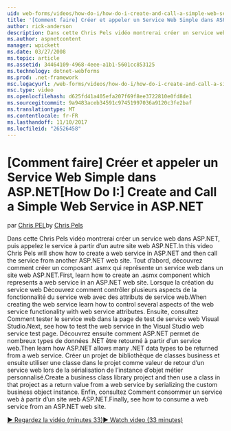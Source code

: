 ```yaml
---
uid: web-forms/videos/how-do-i/how-do-i-create-and-call-a-simple-web-service-in-aspnet
title: '[Comment faire] Créer et appeler un Service Web Simple dans ASP.NET | Documents Microsoft'
author: rick-anderson
description: Dans cette Chris Pels vidéo montrerai créer un service web dans ASP.NET, puis appelez le service à partir d’un autre site web ASP.NET. Tout d’abord, apprendre à créer...
ms.author: aspnetcontent
manager: wpickett
ms.date: 03/27/2008
ms.topic: article
ms.assetid: 34464109-4968-4eee-a1b1-5601cc853125
ms.technology: dotnet-webforms
ms.prod: .net-framework
msc.legacyurl: /web-forms/videos/how-do-i/how-do-i-create-and-call-a-simple-web-service-in-aspnet
msc.type: video
ms.openlocfilehash: d625fd41a405efa207f69f8ee3722810e0fd8de1
ms.sourcegitcommit: 9a9483aceb34591c97451997036a9120c3fe2baf
ms.translationtype: MT
ms.contentlocale: fr-FR
ms.lasthandoff: 11/10/2017
ms.locfileid: "26526458"
---
```

<a name="how-do-i-create-and-call-a-simple-web-service-in-aspnet"></a><span data-ttu-id="d59fa-104">[Comment faire] Créer et appeler un Service Web Simple dans ASP.NET</span><span class="sxs-lookup"><span data-stu-id="d59fa-104">[How Do I:] Create and Call a Simple Web Service in ASP.NET</span></span>
====================
<span data-ttu-id="d59fa-105">par [Chris PEL](https://twitter.com/chrispels)</span><span class="sxs-lookup"><span data-stu-id="d59fa-105">by [Chris Pels](https://twitter.com/chrispels)</span></span>

<span data-ttu-id="d59fa-106">Dans cette Chris Pels vidéo montrerai créer un service web dans ASP.NET, puis appelez le service à partir d’un autre site web ASP.NET.</span><span class="sxs-lookup"><span data-stu-id="d59fa-106">In this video Chris Pels will show how to create a web service in ASP.NET and then call the service from another ASP.NET web site.</span></span> <span data-ttu-id="d59fa-107">Tout d’abord, découvrez comment créer un composant .asmx qui représente un service web dans un site web ASP.NET.</span><span class="sxs-lookup"><span data-stu-id="d59fa-107">First, learn how to create an .asmx component which represents a web service in an ASP.NET web site.</span></span> <span data-ttu-id="d59fa-108">Lorsque la création du service web Découvrez comment contrôler plusieurs aspects de la fonctionnalité du service web avec des attributs de service web.</span><span class="sxs-lookup"><span data-stu-id="d59fa-108">When creating the web service learn how to control several aspects of the web service functionality with web service attributes.</span></span> <span data-ttu-id="d59fa-109">Ensuite, consultez Comment tester le service web dans la page de test de service web Visual Studio.</span><span class="sxs-lookup"><span data-stu-id="d59fa-109">Next, see how to test the web service in the Visual Studio web service test page.</span></span> <span data-ttu-id="d59fa-110">Découvrez ensuite comment ASP.NET permet de nombreux types de données .NET être retourné à partir d’un service web.</span><span class="sxs-lookup"><span data-stu-id="d59fa-110">Then learn how ASP.NET allows many .NET data types to be returned from a web service.</span></span> <span data-ttu-id="d59fa-111">Créer un projet de bibliothèque de classes business et ensuite utiliser une classe dans le projet comme valeur de retour d’un service web lors de la sérialisation de l’instance d’objet métier personnalisé.</span><span class="sxs-lookup"><span data-stu-id="d59fa-111">Create a business class library project and then use a class in that project as a return value from a web service by serializing the custom business object instance.</span></span> <span data-ttu-id="d59fa-112">Enfin, consultez Comment consommer un service web à partir d’un site web ASP.NET.</span><span class="sxs-lookup"><span data-stu-id="d59fa-112">Finally, see how to consume a web service from an ASP.NET web site.</span></span>

[<span data-ttu-id="d59fa-113">&#9654; Regardez la vidéo (minutes 33)</span><span class="sxs-lookup"><span data-stu-id="d59fa-113">&#9654; Watch video (33 minutes)</span></span>](https://channel9.msdn.com/Blogs/ASP-NET-Site-Videos/how-do-i-create-and-call-a-simple-web-service-in-aspnet)
